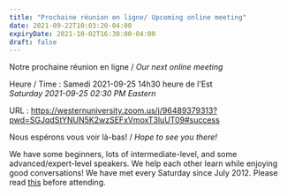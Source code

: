 ```yaml
---
title: "Prochaine réunion en ligne/ Upcoming online meeting"
date: 2021-09-22T10:03:20-04:00
expiryDate: 2021-10-02T16:30:00-04:00
draft: false
---
```


Notre prochaine réunion en ligne / _Our next online meeting_

Heure / Time
: Samedi 2021-09-25 14h30 heure de l'Est  
  _Saturday 2021-09-25 02:30 PM Eastern_

URL
: https://westernuniversity.zoom.us/j/96489379313?pwd=SGJqdStYNUN5K2wzSEFxVmoxT3luUT09#success


<!--more-->

Nous espérons vous voir là-bas! / _Hope to see you there!_

We have some beginners, lots of intermediate-level, and some advanced/expert-level speakers. We help each other learn while enjoying good conversations! We have met every Saturday since July 2012. Please read [this](/about/) before attending.
